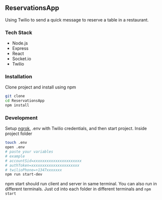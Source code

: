 ## ReservationsApp
Using Twilio to send a quick message to reserve a table in a restaurant.

### Tech Stack
- Node.js
- Express
- React
- Socket.io
- Twilio

### Installation
Clone project and install using npm
```bash
git clone
cd ReservationsApp
npm install
```
### Development
Setup [ngrok](https://ngrok.com), .env with Twilio credentials, and then start project.
Inside project folder
```bash
touch .env
open .env
# paste your variables
# example
# accountSid=xxxxxxxxxxxxxxxxxxxxxx
# authToken=xxxxxxxxxxxxxxxxxxxxxx
# twilioPhone=+1347xxxxxxx
npm run start-dev
```
npm start should run client and server in same terminal. You can also run in different terminals. Just cd into each folder in different terminals and ```npm start ```
